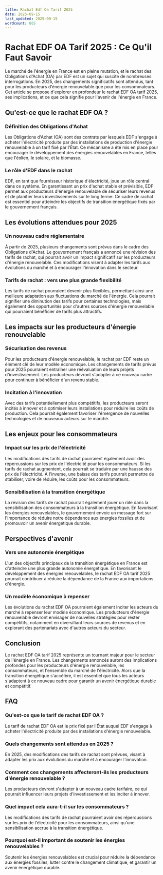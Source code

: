 ```yaml
---
title: Rachat Edf Oa Tarif 2025
date: 2025-09-15
last_updated: 2025-09-15
wordcount: 865
---
```


# Rachat EDF OA Tarif 2025 : Ce Qu'il Faut Savoir

Le marché de l'énergie en France est en pleine mutation, et le rachat des Obligations d'Achat (OA) par EDF est un sujet qui suscite de nombreuses interrogations. En 2025, des changements significatifs sont attendus, tant pour les producteurs d'énergie renouvelable que pour les consommateurs. Cet article se propose d'explorer en profondeur le rachat EDF OA tarif 2025, ses implications, et ce que cela signifie pour l'avenir de l'énergie en France.

## Qu'est-ce que le rachat EDF OA ?

### Définition des Obligations d'Achat

Les Obligations d'Achat (OA) sont des contrats par lesquels EDF s'engage à acheter l'électricité produite par des installations de production d'énergie renouvelable à un tarif fixé par l'État. Ce mécanisme a été mis en place pour encourager le développement des énergies renouvelables en France, telles que l'éolien, le solaire, et la biomasse.

### Le rôle d'EDF dans le rachat

EDF, en tant que fournisseur historique d'électricité, joue un rôle central dans ce système. En garantissant un prix d'achat stable et prévisible, EDF permet aux producteurs d'énergie renouvelable de sécuriser leurs revenus et de planifier leurs investissements sur le long terme. Ce cadre de rachat est essentiel pour atteindre les objectifs de transition énergétique fixés par le gouvernement français.

## Les évolutions attendues pour 2025

### Un nouveau cadre réglementaire

À partir de 2025, plusieurs changements sont prévus dans le cadre des Obligations d'Achat. Le gouvernement français a annoncé une révision des tarifs de rachat, qui pourrait avoir un impact significatif sur les producteurs d'énergie renouvelable. Ces modifications visent à adapter les tarifs aux évolutions du marché et à encourager l'innovation dans le secteur.

### Tarifs de rachat : vers une plus grande flexibilité

Les tarifs de rachat pourraient devenir plus flexibles, permettant ainsi une meilleure adaptation aux fluctuations du marché de l'énergie. Cela pourrait signifier une diminution des tarifs pour certaines technologies, mais également des opportunités pour d'autres sources d'énergie renouvelable qui pourraient bénéficier de tarifs plus attractifs.

## Les impacts sur les producteurs d'énergie renouvelable

### Sécurisation des revenus

Pour les producteurs d'énergie renouvelable, le rachat par EDF reste un élément clé de leur modèle économique. Les changements de tarifs prévus pour 2025 pourraient entraîner une réévaluation de leurs projets d'investissement. Les producteurs devront s'adapter à ce nouveau cadre pour continuer à bénéficier d'un revenu stable.

### Incitation à l'innovation

Avec des tarifs potentiellement plus compétitifs, les producteurs seront incités à innover et à optimiser leurs installations pour réduire les coûts de production. Cela pourrait également favoriser l'émergence de nouvelles technologies et de nouveaux acteurs sur le marché.

## Les enjeux pour les consommateurs

### Impact sur les prix de l'électricité

Les modifications des tarifs de rachat pourraient également avoir des répercussions sur les prix de l'électricité pour les consommateurs. Si les tarifs de rachat augmentent, cela pourrait se traduire par une hausse des prix de l'électricité. À l'inverse, une baisse des tarifs pourrait permettre de stabiliser, voire de réduire, les coûts pour les consommateurs.

### Sensibilisation à la transition énergétique

La révision des tarifs de rachat pourrait également jouer un rôle dans la sensibilisation des consommateurs à la transition énergétique. En favorisant les énergies renouvelables, le gouvernement envoie un message fort sur l'importance de réduire notre dépendance aux énergies fossiles et de promouvoir un avenir énergétique durable.

## Perspectives d'avenir

### Vers une autonomie énergétique

L'un des objectifs principaux de la transition énergétique en France est d'atteindre une plus grande autonomie énergétique. En favorisant le développement des énergies renouvelables, le rachat EDF OA tarif 2025 pourrait contribuer à réduire la dépendance de la France aux importations d'énergie.

### Un modèle économique à repenser

Les évolutions du rachat EDF OA pourraient également inciter les acteurs du marché à repenser leur modèle économique. Les producteurs d'énergie renouvelable devront envisager de nouvelles stratégies pour rester compétitifs, notamment en diversifiant leurs sources de revenus et en explorant des partenariats avec d'autres acteurs du secteur.

## Conclusion

Le rachat EDF OA tarif 2025 représente un tournant majeur pour le secteur de l'énergie en France. Les changements annoncés auront des implications profondes pour les producteurs d'énergie renouvelable, les consommateurs, et l'ensemble du marché de l'électricité. Alors que la transition énergétique s'accélère, il est essentiel que tous les acteurs s'adaptent à ce nouveau cadre pour garantir un avenir énergétique durable et compétitif.

## FAQ

### Qu'est-ce que le tarif de rachat EDF OA ?

Le tarif de rachat EDF OA est le prix fixé par l'État auquel EDF s'engage à acheter l'électricité produite par des installations d'énergie renouvelable.

### Quels changements sont attendus en 2025 ?

En 2025, des modifications des tarifs de rachat sont prévues, visant à adapter les prix aux évolutions du marché et à encourager l'innovation.

### Comment ces changements affecteront-ils les producteurs d'énergie renouvelable ?

Les producteurs devront s'adapter à un nouveau cadre tarifaire, ce qui pourrait influencer leurs projets d'investissement et les inciter à innover.

### Quel impact cela aura-t-il sur les consommateurs ?

Les modifications des tarifs de rachat pourraient avoir des répercussions sur les prix de l'électricité pour les consommateurs, ainsi qu'une sensibilisation accrue à la transition énergétique.

### Pourquoi est-il important de soutenir les énergies renouvelables ?

Soutenir les énergies renouvelables est crucial pour réduire la dépendance aux énergies fossiles, lutter contre le changement climatique, et garantir un avenir énergétique durable.